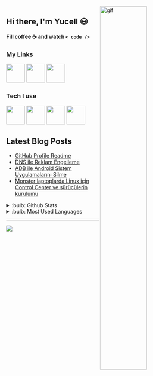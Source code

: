 <img title="" src="https://media.giphy.com/media/2nUnDhdX4CLjW/giphy.gif" alt="gif" align="right" width=50% height=50%>

## Hi there, I'm Yucell :smiley:

**Fill coffee :coffee: and watch `< code />`**

### My Links

<a href="https://gist.github.com/yucellmustafa"><img width=50 src="https://www.vectorlogo.zone/logos/github/github-tile.svg" /></a>
<a href="https://www.linkedin.com/in/yucellmustafa"><img width=50 src="https://www.vectorlogo.zone/logos/linkedin/linkedin-tile.svg" /></a>
<a href="https://t.me/yucellmustafa"><img width=50 src="https://www.vectorlogo.zone/logos/telegram/telegram-tile.svg" /></a>

### Tech I use

<a href="https://getfedora.org/"><img width=50 src="https://cdn.jsdelivr.net/gh/devicons/devicon/icons/fedora/fedora-plain.svg"/></a>
<a href="https://code.visualstudio.com/"><img width=50 src="https://cdn.jsdelivr.net/gh/devicons/devicon/icons/vscode/vscode-original.svg" /></a>
<a href="https://github.com/yucellmustafa?tab=repositories&language=python"><img width=50 src="https://cdn.jsdelivr.net/gh/devicons/devicon/icons/python/python-original.svg" /></a>
<a href="https://www.gnu.org/software/bash/"><img width=50 src="https://raw.githubusercontent.com/odb/official-bash-logo/61eff022f2dad3c7468f5deb4f06652d15f2c143/assets/Logos/Icons/SVG/512x512.svg" /></a>

## Latest Blog Posts

<!-- BLOG-POST-LIST:START -->
- [GitHub Profile Readme](https://yucellmustafa.dev/2022/08/02/github-readme)
- [DNS ile Reklam Engelleme](https://yucellmustafa.dev/2022/07/31/dns-reklam-engelleme)
- [ADB ile Android Sistem Uygulamalarını Silme](https://yucellmustafa.dev/2022/07/30/adb-android-sistem-uygulamalari-silme)
- [Monster laptoplarda Linux için Control Center ve sürücülerin kurulumu](https://yucellmustafa.dev/2022/04/22/monster-laptoplarda-linux-suruculerin-kurulumu)
<!-- BLOG-POST-LIST:END -->

<details>
<summary>:bulb: Github Stats</summary>
<img src="https://github-readme-stats.vercel.app/api?username=yucellmustafa&theme=tokyonight&count_private=true&show_icons=true&include_all_commits=true" >
</details>

<details>
<summary>:bulb:  Most Used Languages</summary>
<img src="https://github-readme-stats.vercel.app/api/top-langs/?username=yucellmustafa&theme=tokyonight&layout=compact&count_private=true&langs_count=8" >
</details>

---

<a href="https://www.buymeacoffee.com/yucellmustafax"><img src="https://img.buymeacoffee.com/button-api/?text=Buy me a coffee&emoji=☕&slug=yucellmustafax&button_colour=5F7FFF&font_colour=ffffff&font_family=Lato&outline_colour=000000&coffee_colour=FFDD00" /></a>
